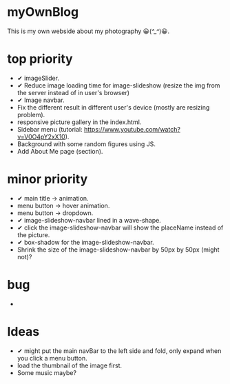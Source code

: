 # myOwnBlog
This is my own webside about my photography 😀(*^_^*)😀.


# top priority
- ✔ imageSlider.
- ✔ Reduce image loading time for image-slideshow (resize the img from the server instead of in user's browser)
- ✔ Image navbar.
- Fix the different result in different user's device (mostly are resizing problem).
- responsive picture gallery in the index.html.
- Sidebar menu (tutorial: https://www.youtube.com/watch?v=V0O4pY2xX10).
- Background with some random figures using JS.
- Add About Me page (section).

# minor priority
- ✔ main title -> animation.
- menu button -> hover animation.
- menu button -> dropdown.
- ✔ image-slideshow-navbar lined in a wave-shape.
- ✔ click the image-slideshow-navbar will show the placeName instead of the picture.
- ✔ box-shadow for the image-slideshow-navbar.
- Shrink the size of the image-slideshow-navbar by 50px by 50px (might not)?

# bug
-

# Ideas
- ✔ might put the main navBar to the left side and fold, only expand when you click a menu button.
- load the thumbnail of the image first.
- Some music maybe?
